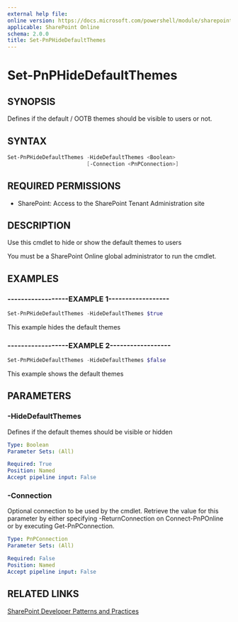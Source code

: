 ```yaml
---
external help file:
online version: https://docs.microsoft.com/powershell/module/sharepoint-pnp/set-pnphidedefaultthemes
applicable: SharePoint Online
schema: 2.0.0
title: Set-PnPHideDefaultThemes
---
```


# Set-PnPHideDefaultThemes

## SYNOPSIS
Defines if the default / OOTB themes should be visible to users or not.

## SYNTAX 

```powershell
Set-PnPHideDefaultThemes -HideDefaultThemes <Boolean>
                         [-Connection <PnPConnection>]
```

## REQUIRED PERMISSIONS

* SharePoint: Access to the SharePoint Tenant Administration site

## DESCRIPTION
Use this cmdlet to hide or show the default themes to users

You must be a SharePoint Online global administrator to run the cmdlet.

## EXAMPLES

### ------------------EXAMPLE 1------------------
```powershell
Set-PnPHideDefaultThemes -HideDefaultThemes $true
```

This example hides the default themes

### ------------------EXAMPLE 2------------------
```powershell
Set-PnPHideDefaultThemes -HideDefaultThemes $false
```

This example shows the default themes

## PARAMETERS

### -HideDefaultThemes
Defines if the default themes should be visible or hidden

```yaml
Type: Boolean
Parameter Sets: (All)

Required: True
Position: Named
Accept pipeline input: False
```

### -Connection
Optional connection to be used by the cmdlet. Retrieve the value for this parameter by either specifying -ReturnConnection on Connect-PnPOnline or by executing Get-PnPConnection.

```yaml
Type: PnPConnection
Parameter Sets: (All)

Required: False
Position: Named
Accept pipeline input: False
```

## RELATED LINKS

[SharePoint Developer Patterns and Practices](https://aka.ms/sppnp)